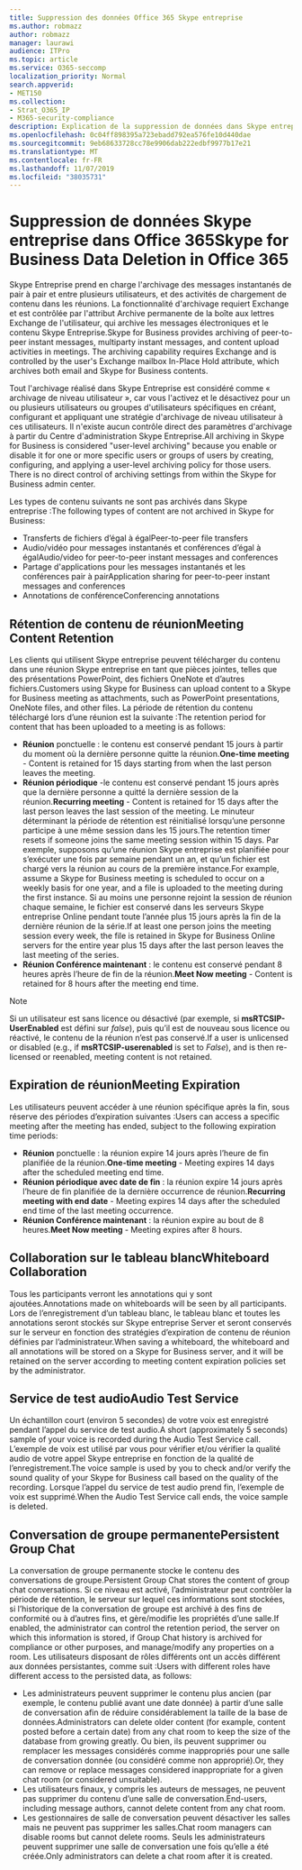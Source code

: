 ```yaml
---
title: Suppression des données Office 365 Skype entreprise
ms.author: robmazz
author: robmazz
manager: laurawi
audience: ITPro
ms.topic: article
ms.service: O365-seccomp
localization_priority: Normal
search.appverid:
- MET150
ms.collection:
- Strat_O365_IP
- M365-security-compliance
description: Explication de la suppression de données dans Skype entreprise.
ms.openlocfilehash: 0c04ff898395a723ebadd792ea576fe10d440dae
ms.sourcegitcommit: 9eb68633728cc78e9906dab222edbf9977b17e21
ms.translationtype: MT
ms.contentlocale: fr-FR
ms.lasthandoff: 11/07/2019
ms.locfileid: "38035731"
---
```

# <a name="skype-for-business-data-deletion-in-office-365"></a><span data-ttu-id="46a75-103">Suppression de données Skype entreprise dans Office 365</span><span class="sxs-lookup"><span data-stu-id="46a75-103">Skype for Business Data Deletion in Office 365</span></span>

<span data-ttu-id="46a75-p101">Skype Entreprise prend en charge l'archivage des messages instantanés de pair à pair et entre plusieurs utilisateurs, et des activités de chargement de contenu dans les réunions. La fonctionnalité d'archivage requiert Exchange et est contrôlée par l'attribut Archive permanente de la boîte aux lettres Exchange de l'utilisateur, qui archive les messages électroniques et le contenu Skype Entreprise.</span><span class="sxs-lookup"><span data-stu-id="46a75-p101">Skype for Business provides archiving of peer-to-peer instant messages, multiparty instant messages, and content upload activities in meetings. The archiving capability requires Exchange and is controlled by the user's Exchange mailbox In-Place Hold attribute, which archives both email and Skype for Business contents.</span></span>

<span data-ttu-id="46a75-p102">Tout l'archivage réalisé dans Skype Entreprise est considéré comme « archivage de niveau utilisateur », car vous l'activez et le désactivez pour un ou plusieurs utilisateurs ou groupes d'utilisateurs spécifiques en créant, configurant et appliquant une stratégie d'archivage de niveau utilisateur à ces utilisateurs. Il n'existe aucun contrôle direct des paramètres d'archivage à partir du Centre d'administration Skype Entreprise.</span><span class="sxs-lookup"><span data-stu-id="46a75-p102">All archiving in Skype for Business is considered "user-level archiving" because you enable or disable it for one or more specific users or groups of users by creating, configuring, and applying a user-level archiving policy for those users. There is no direct control of archiving settings from within the Skype for Business admin center.</span></span>

<span data-ttu-id="46a75-108">Les types de contenu suivants ne sont pas archivés dans Skype entreprise :</span><span class="sxs-lookup"><span data-stu-id="46a75-108">The following types of content are not archived in Skype for Business:</span></span>

- <span data-ttu-id="46a75-109">Transferts de fichiers d’égal à égal</span><span class="sxs-lookup"><span data-stu-id="46a75-109">Peer-to-peer file transfers</span></span>
- <span data-ttu-id="46a75-110">Audio/vidéo pour messages instantanés et conférences d’égal à égal</span><span class="sxs-lookup"><span data-stu-id="46a75-110">Audio/video for peer-to-peer instant messages and conferences</span></span>
- <span data-ttu-id="46a75-111">Partage d'applications pour les messages instantanés et les conférences pair à pair</span><span class="sxs-lookup"><span data-stu-id="46a75-111">Application sharing for peer-to-peer instant messages and conferences</span></span>
- <span data-ttu-id="46a75-112">Annotations de conférence</span><span class="sxs-lookup"><span data-stu-id="46a75-112">Conferencing annotations</span></span> 

## <a name="meeting-content-retention"></a><span data-ttu-id="46a75-113">Rétention de contenu de réunion</span><span class="sxs-lookup"><span data-stu-id="46a75-113">Meeting Content Retention</span></span>

<span data-ttu-id="46a75-114">Les clients qui utilisent Skype entreprise peuvent télécharger du contenu dans une réunion Skype entreprise en tant que pièces jointes, telles que des présentations PowerPoint, des fichiers OneNote et d’autres fichiers.</span><span class="sxs-lookup"><span data-stu-id="46a75-114">Customers using Skype for Business can upload content to a Skype for Business meeting as attachments, such as PowerPoint presentations, OneNote files, and other files.</span></span> <span data-ttu-id="46a75-115">La période de rétention du contenu téléchargé lors d’une réunion est la suivante :</span><span class="sxs-lookup"><span data-stu-id="46a75-115">The retention period for content that has been uploaded to a meeting is as follows:</span></span>

- <span data-ttu-id="46a75-116">**Réunion** ponctuelle : le contenu est conservé pendant 15 jours à partir du moment où la dernière personne quitte la réunion.</span><span class="sxs-lookup"><span data-stu-id="46a75-116">**One-time meeting** - Content is retained for 15 days starting from when the last person leaves the meeting.</span></span>
- <span data-ttu-id="46a75-117">**Réunion périodique** -le contenu est conservé pendant 15 jours après que la dernière personne a quitté la dernière session de la réunion.</span><span class="sxs-lookup"><span data-stu-id="46a75-117">**Recurring meeting** - Content is retained for 15 days after the last person leaves the last session of the meeting.</span></span> <span data-ttu-id="46a75-118">Le minuteur déterminant la période de rétention est réinitialisé lorsqu’une personne participe à une même session dans les 15 jours.</span><span class="sxs-lookup"><span data-stu-id="46a75-118">The retention timer resets if someone joins the same meeting session within 15 days.</span></span> <span data-ttu-id="46a75-119">Par exemple, supposons qu’une réunion Skype entreprise est planifiée pour s’exécuter une fois par semaine pendant un an, et qu’un fichier est chargé vers la réunion au cours de la première instance.</span><span class="sxs-lookup"><span data-stu-id="46a75-119">For example, assume a Skype for Business meeting is scheduled to occur on a weekly basis for one year, and a file is uploaded to the meeting during the first instance.</span></span> <span data-ttu-id="46a75-120">Si au moins une personne rejoint la session de réunion chaque semaine, le fichier est conservé dans les serveurs Skype entreprise Online pendant toute l’année plus 15 jours après la fin de la dernière réunion de la série.</span><span class="sxs-lookup"><span data-stu-id="46a75-120">If at least one person joins the meeting session every week, the file is retained in Skype for Business Online servers for the entire year plus 15 days after the last person leaves the last meeting of the series.</span></span>
- <span data-ttu-id="46a75-121">**Réunion Conférence maintenant** : le contenu est conservé pendant 8 heures après l’heure de fin de la réunion.</span><span class="sxs-lookup"><span data-stu-id="46a75-121">**Meet Now meeting** - Content is retained for 8 hours after the meeting end time.</span></span>

> [!NOTE]
> <span data-ttu-id="46a75-122">Si un utilisateur est sans licence ou désactivé (par exemple, si **msRTCSIP-UserEnabled** est défini sur *false*), puis qu’il est de nouveau sous licence ou réactivé, le contenu de la réunion n’est pas conservé.</span><span class="sxs-lookup"><span data-stu-id="46a75-122">If a user is unlicensed or disabled (e.g., if **msRTCSIP-userenabled** is set to *False*), and is then re-licensed or reenabled, meeting content is not retained.</span></span>

## <a name="meeting-expiration"></a><span data-ttu-id="46a75-123">Expiration de réunion</span><span class="sxs-lookup"><span data-stu-id="46a75-123">Meeting Expiration</span></span>

<span data-ttu-id="46a75-124">Les utilisateurs peuvent accéder à une réunion spécifique après la fin, sous réserve des périodes d’expiration suivantes :</span><span class="sxs-lookup"><span data-stu-id="46a75-124">Users can access a specific meeting after the meeting has ended, subject to the following expiration time periods:</span></span>

- <span data-ttu-id="46a75-125">**Réunion** ponctuelle : la réunion expire 14 jours après l’heure de fin planifiée de la réunion.</span><span class="sxs-lookup"><span data-stu-id="46a75-125">**One-time meeting** - Meeting expires 14 days after the scheduled meeting end time.</span></span>
- <span data-ttu-id="46a75-126">**Réunion périodique avec date de fin** : la réunion expire 14 jours après l’heure de fin planifiée de la dernière occurrence de réunion.</span><span class="sxs-lookup"><span data-stu-id="46a75-126">**Recurring meeting with end date** - Meeting expires 14 days after the scheduled end time of the last meeting occurrence.</span></span>
- <span data-ttu-id="46a75-127">**Réunion Conférence maintenant** : la réunion expire au bout de 8 heures.</span><span class="sxs-lookup"><span data-stu-id="46a75-127">**Meet Now meeting** - Meeting expires after 8 hours.</span></span>

## <a name="whiteboard-collaboration"></a><span data-ttu-id="46a75-128">Collaboration sur le tableau blanc</span><span class="sxs-lookup"><span data-stu-id="46a75-128">Whiteboard Collaboration</span></span>

<span data-ttu-id="46a75-129">Tous les participants verront les annotations qui y sont ajoutées.</span><span class="sxs-lookup"><span data-stu-id="46a75-129">Annotations made on whiteboards will be seen by all participants.</span></span> <span data-ttu-id="46a75-130">Lors de l’enregistrement d’un tableau blanc, le tableau blanc et toutes les annotations seront stockés sur Skype entreprise Server et seront conservés sur le serveur en fonction des stratégies d’expiration de contenu de réunion définies par l’administrateur.</span><span class="sxs-lookup"><span data-stu-id="46a75-130">When saving a whiteboard, the whiteboard and all annotations will be stored on a Skype for Business server, and it will be retained on the server according to meeting content expiration policies set by the administrator.</span></span>

## <a name="audio-test-service"></a><span data-ttu-id="46a75-131">Service de test audio</span><span class="sxs-lookup"><span data-stu-id="46a75-131">Audio Test Service</span></span>

<span data-ttu-id="46a75-132">Un échantillon court (environ 5 secondes) de votre voix est enregistré pendant l’appel du service de test audio.</span><span class="sxs-lookup"><span data-stu-id="46a75-132">A short (approximately 5 seconds) sample of your voice is recorded during the Audio Test Service call.</span></span> <span data-ttu-id="46a75-133">L’exemple de voix est utilisé par vous pour vérifier et/ou vérifier la qualité audio de votre appel Skype entreprise en fonction de la qualité de l’enregistrement.</span><span class="sxs-lookup"><span data-stu-id="46a75-133">The voice sample is used by you to check and/or verify the sound quality of your Skype for Business call based on the quality of the recording.</span></span> <span data-ttu-id="46a75-134">Lorsque l’appel du service de test audio prend fin, l’exemple de voix est supprimé.</span><span class="sxs-lookup"><span data-stu-id="46a75-134">When the Audio Test Service call ends, the voice sample is deleted.</span></span>

## <a name="persistent-group-chat"></a><span data-ttu-id="46a75-135">Conversation de groupe permanente</span><span class="sxs-lookup"><span data-stu-id="46a75-135">Persistent Group Chat</span></span>

<span data-ttu-id="46a75-136">La conversation de groupe permanente stocke le contenu des conversations de groupe.</span><span class="sxs-lookup"><span data-stu-id="46a75-136">Persistent Group Chat stores the content of group chat conversations.</span></span> <span data-ttu-id="46a75-137">Si ce niveau est activé, l’administrateur peut contrôler la période de rétention, le serveur sur lequel ces informations sont stockées, si l’historique de la conversation de groupe est archivé à des fins de conformité ou à d’autres fins, et gère/modifie les propriétés d’une salle.</span><span class="sxs-lookup"><span data-stu-id="46a75-137">If enabled, the administrator can control the retention period, the server on which this information is stored, if Group Chat history is archived for compliance or other purposes, and manage/modify any properties on a room.</span></span> <span data-ttu-id="46a75-138">Les utilisateurs disposant de rôles différents ont un accès différent aux données persistantes, comme suit :</span><span class="sxs-lookup"><span data-stu-id="46a75-138">Users with different roles have different access to the persisted data, as follows:</span></span>

- <span data-ttu-id="46a75-139">Les administrateurs peuvent supprimer le contenu plus ancien (par exemple, le contenu publié avant une date donnée) à partir d’une salle de conversation afin de réduire considérablement la taille de la base de données.</span><span class="sxs-lookup"><span data-stu-id="46a75-139">Administrators can delete older content (for example, content posted before a certain date) from any chat room to keep the size of the database from growing greatly.</span></span> <span data-ttu-id="46a75-140">Ou bien, ils peuvent supprimer ou remplacer les messages considérés comme inappropriés pour une salle de conversation donnée (ou considéré comme non approprié).</span><span class="sxs-lookup"><span data-stu-id="46a75-140">Or, they can remove or replace messages considered inappropriate for a given chat room (or considered unsuitable).</span></span>
- <span data-ttu-id="46a75-141">Les utilisateurs finaux, y compris les auteurs de messages, ne peuvent pas supprimer du contenu d’une salle de conversation.</span><span class="sxs-lookup"><span data-stu-id="46a75-141">End-users, including message authors, cannot delete content from any chat room.</span></span>
- <span data-ttu-id="46a75-142">Les gestionnaires de salle de conversation peuvent désactiver les salles mais ne peuvent pas supprimer les salles.</span><span class="sxs-lookup"><span data-stu-id="46a75-142">Chat room managers can disable rooms but cannot delete rooms.</span></span> <span data-ttu-id="46a75-143">Seuls les administrateurs peuvent supprimer une salle de conversation une fois qu’elle a été créée.</span><span class="sxs-lookup"><span data-stu-id="46a75-143">Only administrators can delete a chat room after it is created.</span></span>
